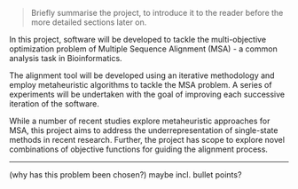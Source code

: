 

> Briefly summarise the project, to introduce it to the reader before the more detailed sections later on.



In this project, software will be developed to tackle the multi-objective optimization problem of Multiple Sequence Alignment (MSA) - a common analysis task in Bioinformatics.

The alignment tool will be developed using an iterative methodology and employ metaheuristic algorithms to tackle the MSA problem. A series of experiments will be undertaken with the goal of improving each successive iteration of the software.

While a number of recent studies explore metaheuristic approaches for MSA, this project aims to address the underrepresentation of single-state methods in recent research. Further, the project has scope to explore novel combinations of objective functions for guiding the alignment process.


----


(why has this problem been chosen?) maybe incl. bullet points?